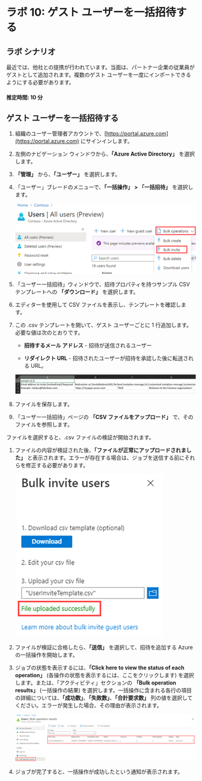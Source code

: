 ﻿---
lab:
    title: '10 - ゲスト ユーザーを一括招待する'
    learning path: '01'
    module: 'モジュール 03 - 外部 ID の実装と管理を行う'
---

# ラボ 10: ゲスト ユーザーを一括招待する

## ラボ シナリオ

最近では、他社との提携が行われています。当面は、パートナー企業の従業員がゲストとして追加されます。複数のゲスト ユーザーを一度にインポートできるようにする必要があります。

#### 推定時間: 10 分

## ゲスト ユーザーを一括招待する

1. 組織のユーザー管理者アカウントで、[https://portal.azure.com](https://portal.azure.com) にサインインします。

1. 左側のナビゲーション ウィンドウから、**「Azure Active Directory」** を選択します。

1. **「管理」** から、**「ユーザー」** を選択します。

1. 「ユーザー」ブレードのメニューで、**「一括操作」 > 「一括招待」** を選択します。

     ![「一括操作」と「一括招待」のメニュー オプションが強調表示された「すべてのユーザー」ページを表示する画面イメージ](./media/lp1-mod3-bulk-invite-option.png)

1. 「ユーザー一括招待」ウィンドウで、招待プロパティを持つサンプル CSV テンプレートへの **「ダウンロード」** を選択します。

1. エディターを使用して CSV ファイルを表示し、テンプレートを確認します。

1. この .csv テンプレートを開いて、ゲスト ユーザーごとに 1 行追加します。必要な値は次のとおりです。

    - **招待するメール アドレス** - 招待が送信されるユーザー

    - **リダイレクト URL** - 招待されたユーザーが招待を承認した後に転送される URL。

    ![ゲスト一括招待のテンプレート CSV の例を表示する画面イメージ](./media/lp1-mod3-template-csv.png)

1. ファイルを保存します。

1. 「ユーザー一括招待」ページの **「CSV ファイルをアップロード」** で、そのファイルを参照します。

ファイルを選択すると、.csv ファイルの検証が開始されます。

1. ファイルの内容が検証された後、**「ファイルが正常にアップロードされました」** と表示されます。エラーが存在する場合は、ジョブを送信する前にそれらを修正する必要があります。

    ![「ファイルが正常にアップロードされました」というメッセージが強調表示された「ユーザー一括招待」を表示する画面イメージ](./media/lp1-mod3-bulk-invite-users-upload-csv.png)

1. ファイルが検証に合格したら、**「送信」** を選択して、招待を追加する Azure の一括操作を開始します。

1. ジョブの状態を表示するには、**「Click here to view the status of each operation」** (各操作の状態を表示するには、ここをクリックします) を選択します。または、「アクティビティ」セクションの **「Bulk operation results」** (一括操作の結果) を選択します。一括操作に含まれる各行の項目の詳細については、**「成功数」**、**「失敗数」**、**「合計要求数」** 列の値を選択してください。エラーが発生した場合、その理由が表示されます。

    ![一括操作の結果を表示する画面イメージ](./media/lp1-mod3-bulk-operations-results.png)

1. ジョブが完了すると、一括操作が成功したという通知が表示されます。
